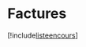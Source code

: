 # Factures

[!include[listeencours](factures.listeencours.autogen.md)]




































































































































